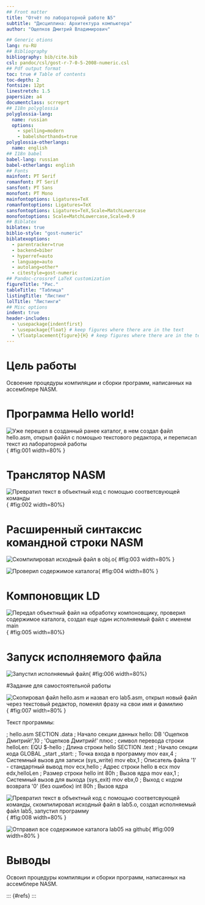 ```yaml
---
## Front matter
title: "Отчёт по лабораторной работе №5"
subtitle: "Дисциплина: Архитектура компьютера"
author: "Ощепков Дмитрий Владимирович"

## Generic otions
lang: ru-RU
## Bibliography
bibliography: bib/cite.bib
csl: pandoc/csl/gost-r-7-0-5-2008-numeric.csl
## Pdf output format
toc: true # Table of contents
toc-depth: 2
fontsize: 12pt
linestretch: 1.5
papersize: a4
documentclass: scrreprt
## I18n polyglossia
polyglossia-lang:
  name: russian
  options:
	- spelling=modern
	- babelshorthands=true
polyglossia-otherlangs:
  name: english
## I18n babel
babel-lang: russian
babel-otherlangs: english
## Fonts
mainfont: PT Serif
romanfont: PT Serif
sansfont: PT Sans
monofont: PT Mono
mainfontoptions: Ligatures=TeX
romanfontoptions: Ligatures=TeX
sansfontoptions: Ligatures=TeX,Scale=MatchLowercase
monofontoptions: Scale=MatchLowercase,Scale=0.9
## Biblatex
biblatex: true
biblio-style: "gost-numeric"
biblatexoptions:
  - parentracker=true
  - backend=biber
  - hyperref=auto
  - language=auto
  - autolang=other*
  - citestyle=gost-numeric
## Pandoc-crossref LaTeX customization
figureTitle: "Рис."
tableTitle: "Таблица"
listingTitle: "Листинг"
lolTitle: "Листинги"
## Misc options
indent: true
header-includes:
  - \usepackage{indentfirst}
  - \usepackage{float} # keep figures where there are in the text
  - \floatplacement{figure}{H} # keep figures where there are in the text
---
```


# Цель работы

Освоение процедуры компиляции и сборки программ, написанных на ассемблере NASM.

# Программа Hello world!

![Уже перешел в созданный ранее каталог, в нем создал файл hello.asm, открыл файйл с помощью текстового редактора, и переписал текст из лабораторной работы](image/1.png){ #fig:001 width=80% }

# Транслятор NASM

![Превратил текст в объектный код с помощью соответсвующей команды](image/2.png){ #fig:002 width=80%}

# Расширенный синтаксис командной строки NASM

![Скомпилировал исходный файл в obj.o](image/3.png){ #fig:003 width=80% }

![Проверил содержимое каталога](image/31.png){ #fig:004 width=80% }

# Компоновщик LD

![Передал объектный файл на обработку компоновщику, проверил содержимое каталога, создал еще один исполняемый файл с именем main](image/4.png){ #fig:005 width=80%}

# Запуск исполняемого файла

![Запустил исполняемый файл](image/5.png){ #fig:006 width=80%}

#Задание для самостоятельной работы

![Скопировал файл hello.asm и назвал его lab5.asm, открыл новый файл через текстовый редактор, поменял фразу на свои имя и фамилию](image/6.png){ #fig:007 width=80% }


Текст программы: 

; hello.asm
SECTION .data ; Начало секции данных
    hello: DB 'Ощепков Дмитрий!',10 ; 'Ощепков Дмитрий!' плюс
; символ перевода строки
    helloLen: EQU $-hello ; Длина строки hello
SECTION .text ; Начало секции кода
    GLOBAL _start
_start: ; Точка входа в программу
    mov eax,4 ; Системный вызов для записи (sys_write)
    mov ebx,1 ; Описатель файла '1' - стандартный вывод
    mov ecx,hello ; Адрес строки hello в ecx
    mov edx,helloLen ; Размер строки hello
    int 80h ; Вызов ядра
    mov eax,1 ; Системный вызов для выхода (sys_exit)
    mov ebx,0 ; Выход с кодом возврата '0' (без ошибок)
    int 80h ; Вызов ядра
  
  
![Превратил текст в объектный код с помощью соответсвующей команды, скомпилировал исходный файл в lab5.o, создал исполняемый файл lab5, запустил программу](image/7.png){ #fig:008 width=80% }

![Отправил все содержимое каталога lab05 на github](image/8.png){ #fig:009 width=80% }

# Выводы

Освоил процедуры компиляции и сборки программ, написанных на ассемблере NASM.

::: {#refs}
:::
